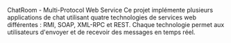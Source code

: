 ChatRoom - Multi-Protocol Web Service
Ce projet implémente plusieurs applications de chat utilisant quatre technologies de services web différentes : RMI, SOAP, XML-RPC et REST. Chaque technologie permet aux utilisateurs d'envoyer et de recevoir des messages en temps réel.

